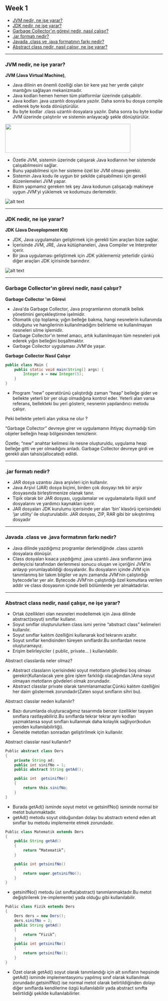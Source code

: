 ## Week 1

- [JVM nedir, ne işe yarar?](#jvm-nedir-ne-işe-yarar)
- [JDK nedir, ne işe yarar?](#jdk-nedir-ne-işe-yarar)
- [Garbage Collector'ın görevi nedir, nasıl çalışır?](#garbage-collectorın-görevi-nedir-nasıl-çalışır)
- [.jar formatı nedir?](#jar-formatı-nedir)
- [Javada .class ve .java formatının farkı nedir?](#javada-class-ve-java-formatının-farkı-nedir)
- [Abstract class nedir, nasıl çalışır, ne işe yarar?](#abstract-class-nedir-nasıl-çalışır-ne-işe-yarar)

___

### JVM nedir, ne işe yarar?
**JVM (Java Virtual Machine)**, 
- Java dilinin en önemli özelliği olan bir kere yaz her yerde çalıştır mantığını sağlayan mekanizmadır. 
- Java kodları hemen hemen tüm platformlar üzerinde çalışabilir.
- Java kodları .java uzantılı dosyalara yazılır. Daha sonra bu dosya compile edilerek byte koda dönüştürülür. 
- Bu byte kodlar .class uzantılı dosyalara yazılır. Daha sonra bu byte kodlar JVM üzerinde çalıştırılır ve sistemin anlayacağı şekle dönüştürülür.
 
<img src="https://3.bp.blogspot.com/-9-PtVzGOrEE/XG2pPuyK2MI/AAAAAAAACt4/WzUL37YxtbcopA6PYaUWVhsmxHMWchXPQCLcBGAs/s400/getStarted-compiler.gif" width="400" height="93"/>

- Özetle JVM, sistemin üzerinde çalışarak Java kodlarının her sistemde çalışabilmesini sağlar. 
- Bunu yapabilmesi için her sisteme özel bir JVM olması gerekir. 
- Sistemin Java kodu ile uygun bir şekilde çalışabilmesi için gerekli düzenlemeleri JVM yapar. 
- Bizim yapmamız gereken tek şey Java kodunun çalışacağı makineye uygun JVM'yi yüklemek ve kodumuzu derlemektir.

![alt text](https://4.bp.blogspot.com/-vTqyF7UgP9I/XG2pPpfkRUI/AAAAAAAACuE/7XxYXLoXzQAk_aiwZNiTHzMhy_zjCv4uwCEwYBhgL/s400/helloWorld.gif")

___

### JDK nedir, ne işe yarar?
**JDK (Java Deveplopment Kit)**
- JDK, Java uygulamaları geliştirmek için gerekli tüm araçları bize sağlar.
- İçerisinde JVM, JRE, Java kütüphaneleri, Java Compiler ve Interpreter içerir.
- Bir java uygulaması geliştirmek için JDK yüklememiz yeterlidir çünkü diğer araçları JDK içirisinde barındırır.


![alt text](https://3.bp.blogspot.com/-FJlgPrqlK_U/XG2thrIIx-I…_7WlvF4WLXUMgaksvswCLcBGAs/s640/javagenelyapi.jpg")


___

### Garbage Collector'ın görevi nedir, nasıl çalışır?
**Garbage Collector 'ın Görevi**
- Java'da Garbage Collector, Java programlarının otomatik bellek yönetimini gerçekleştirme işelmidir. 
- Otomatik çöp toplama; yığın belleğe bakma, hangi nesnelerin kullanımda olduğunu ve hangilerinin kullanılmadığını belirleme ve kullanılmayan nesneleri silme işlemidir.
- Garbage Collector'ın temel amacı,  artık kullanılmayan tüm nesneleri yok ederek yığın belleğini boşaltmaktır. 
-  Garbage Collector uygulaması JVM'de yaşar.

**Garbage Collector Nasıl Çalışır**

```java
public class Main {
	public static void main(String[] args) {
	    Integer a = new Integer(5);	
	}
}
```
- Program “new” operatörünü çalıştırdığı zaman “heap” belleğe gider ve bellekte yeterli bir yer olup olmadığına kontrol eder. Yeterli alan varsa referans, bellekteki bu yeri gösterir, nesnenin yapılandırıcı metodu çalışır.

Peki bellekte yeterli alan yoksa ne olur ?

“Garbage Collector” devreye girer ve uygulamanın ihtiyaç duymadığı tüm objeler belleğin heap bölgesinden temizlenir.

Özetle; “new” anahtar kelimesi ile nesne oluşturuldu, uygulama heap belleğe gitti ve yer olmadığını anladı. Garbage Collector devreye girdi ve gerekli alan tahsis(allocated) edildi.
___

### .jar formatı nedir?
- JAR dosya uzantısı Java arşivleri için kullanılır.
- Java Arşivi (JAR) dosya biçimi, birden çok dosyayı tek bir arşiv dosyasında birleştirmenize olanak tanır. 
- Tipik olarak bir JAR dosyası, uygulamalar ve uygulamalarla ilişkili sınıf dosyalarını ve yardımcı kaynakları içerir.
- JAR dosyaları JDK kurulumu içerisinde yer alan ‘bin’ klasörü içerisindeki ‘jar utility’ ile oluşturulabilir. JAR dosyası, ZIP, RAR gibi bir sıkıştırılmış dosyadır
___

### Javada .class ve .java formatının farkı nedir?
- Java dilinde yazdığımız programlar derlendiğinde .class uzantılı dosyalara dönüşür.
- Class dosyaları kısaca yazdığımız .java uzantılı Java sınıflarının java derleyicisi tarafından derlenmesi sonucu oluşan ve içeriğini JVM'in anlayıp yorumlayabildiği dosyalardır. Bu dosyaların içinde JVM için tanımlanmış bir takım bilgiler ve aynı zamanda JVM’nin çalıştırdığı bytecode’lar yer alır. Bytecode JVM’nin çalıştırdığı özel komutlara verilen addır ve class dosyasının içinde belli bölümlerde yer almaktadırlar. 
___

### Abstract class nedir, nasıl çalışır, ne işe yarar?
- Ortak özellikleri olan nesneleri modellemek için Java dilinde abstract(soyut) sınıflar kullanır.
- Soyut sınıflar oluşturulurken class ismi yerine “abstract class” kelimeleri kullanılır.
- Soyut sınıflar kalıtım özelliğini kullanarak kod tekrarını azaltır.
- Soyut sınıflar kendisinden türeyen sınıflardır.Bu sınıflardan nesne oluşturamayız.
- Erişim belirleyiciler ( public, private… ) kullanılabilir.

Abstract classlarda neler olmaz?

- Abstract classların içerisindeki soyut metotların gövdesi boş olması gerekir(Kullanılacak yere göre işlem farklılığı olacağından.)Ama soyut olmayan metotların gövdeleri olmak zorundadır.
- Abstract classlar private olarak tanımlanamazlar.Çünkü kalıtım özelliğini her daim göstermek zorundadır(Zaten soyut sınıfların sihri bu).


Abstract classlar neden kullanılır?

- Bazı durumlarda oluşturacağımız tasarımda benzer özellikler taşıyan sınıflara rastlayabiliriz.Bu sınıflarda tekrar tekrar aynı kodları yazmaktansa soyut sınıfları kullanmak daha kolaylık sağlıyor(kodun yeniden kullanılabilirliği).
- Genelde metotları sonradan geliştirilmek için kullanılır.


Abstract classlar nasıl kullanılır?

```java
Public abstract class Ders
{		
	private String ad;
	public int sinifNo = 1;
	public abstract String getAd();

	public int  getsinifNo()
	{
		return this.sinifNo;
	}
}
```
- Burada getAd() isminde soyut metot ve getsinifNo() isminde normal bir metot bulunmaktadır.
- getAd() metodu soyut olduğundan dolayı bu abstractı extend eden alt sınıflar bu metodu implemente etmek zorundadır.



```java
Public class Matematik extends Ders
{
	public String getAd()
	{
		return “Matematik”;
	}

	public int getsinifNo()
	{
		return super.getsinifNo();
	}
}
```
- getsinifNo() metodu üst sınıfta(abstract) tanımlanmaktadır.Bu metot değiştirilerek (re-implemente) yada olduğu gibi kullanılabilir.


```java
Public class Fizik extends Ders
{
	Ders ders = new Ders();
	ders.sinifNo = 2;
	public String getAd()
	{
		return “Fizik”;
	}
	public int getsinifNo()
	{
		return getsinifNo();
	}
}
```
- Özet olarak getAd() soyut olarak tanımlandığı için alt sınıfların hepsinde getAd() isminde implementasyonu yapılmış sınıf olarak kullanılmak zorundadır.getsinifNo() ise normal metot olarak belirtildiğinden dolayı diğer sınıflarda kendilerine özgü kullanılabilir yada abstract sınıfta belirtildiği şekilde kullanılabilirler.












